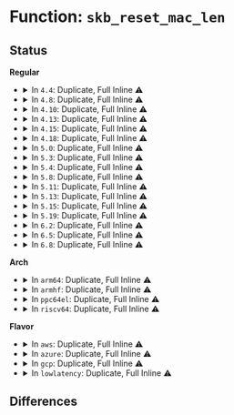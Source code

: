 # Function: <code>skb_reset_mac_len</code>

## Status
<b>Regular</b>
<ul>
<li>
<details>
<summary>In <code>4.4</code>: Duplicate, Full Inline ⚠️</summary>

**Collision:** Static Duplication

**Inline:** Full

**Transformation:** False

**Instances:**

```
In net/core/skbuff.c (ffffffff81709b2f)
Location: include/linux/skbuff.h:1935
Inline: True
Inline callers:
  - net/core/skbuff.c:__skb_vlan_pop
  - net/core/skbuff.c:skb_vlan_untag
  - net/core/skbuff.c:skb_segment
```
```
In net/core/dev.c (ffffffff8171a118)
Location: include/linux/skbuff.h:1935
Inline: True
Inline callers:
  - net/core/dev.c:__netif_receive_skb_core
  - net/core/dev.c:dev_gro_receive
  - net/core/dev.c:__skb_gso_segment
```
```
In net/8021q/vlan_core.c (ffffffff818097f0)
Location: include/linux/skbuff.h:1935
Inline: True
Inline callers:
  - net/8021q/vlan_core.c:vlan_do_receive
```
</details>
</li>
<li>
<details>
<summary>In <code>4.8</code>: Duplicate, Full Inline ⚠️</summary>

**Collision:** Static Duplication

**Inline:** Full

**Transformation:** False

**Instances:**

```
In net/core/skbuff.c (ffffffff81771e8f)
Location: include/linux/skbuff.h:2060
Inline: True
Inline callers:
  - net/core/skbuff.c:__skb_vlan_pop
  - net/core/skbuff.c:skb_vlan_untag
  - net/core/skbuff.c:skb_segment
```
```
In net/core/dev.c (ffffffff81783c19)
Location: include/linux/skbuff.h:2060
Inline: True
Inline callers:
  - net/core/dev.c:dev_gro_receive
  - net/core/dev.c:__netif_receive_skb_core
  - net/core/dev.c:__skb_gso_segment
```
```
In net/8021q/vlan_core.c (ffffffff8187b2f1)
Location: include/linux/skbuff.h:2060
Inline: True
Inline callers:
  - net/8021q/vlan_core.c:vlan_do_receive
```
</details>
</li>
<li>
<details>
<summary>In <code>4.10</code>: Duplicate, Full Inline ⚠️</summary>

**Collision:** Static Duplication

**Inline:** Full

**Transformation:** False

**Instances:**

```
In net/core/skbuff.c (ffffffff8179efa0)
Location: include/linux/skbuff.h:2077
Inline: True
Inline callers:
  - net/core/skbuff.c:__skb_vlan_pop
  - net/core/skbuff.c:skb_vlan_untag
  - net/core/skbuff.c:skb_segment
```
```
In net/core/dev.c (ffffffff817b11b5)
Location: include/linux/skbuff.h:2077
Inline: True
Inline callers:
  - net/core/dev.c:dev_gro_receive
  - net/core/dev.c:__netif_receive_skb_core
  - net/core/dev.c:__skb_gso_segment
```
```
In net/core/filter.c (ffffffff817cbc92)
Location: include/linux/skbuff.h:2077
Inline: True
Inline callers:
  - net/core/filter.c:__bpf_redirect
```
```
In net/8021q/vlan_core.c (ffffffff818afbb1)
Location: include/linux/skbuff.h:2077
Inline: True
Inline callers:
  - net/8021q/vlan_core.c:vlan_do_receive
```
</details>
</li>
<li>
<details>
<summary>In <code>4.13</code>: Duplicate, Full Inline ⚠️</summary>

**Collision:** Static Duplication

**Inline:** Full

**Transformation:** False

**Instances:**

```
In net/core/skbuff.c (ffffffff817bc709)
Location: include/linux/skbuff.h:2116
Inline: True
Inline callers:
  - net/core/skbuff.c:__skb_vlan_pop
  - net/core/skbuff.c:skb_vlan_untag
  - net/core/skbuff.c:skb_segment
```
```
In net/core/dev.c (ffffffff817d1592)
Location: include/linux/skbuff.h:2116
Inline: True
Inline callers:
  - net/core/dev.c:dev_gro_receive
  - net/core/dev.c:__netif_receive_skb_core
  - net/core/dev.c:__skb_gso_segment
```
```
In net/core/filter.c (ffffffff817ea72c)
Location: include/linux/skbuff.h:2116
Inline: True
Inline callers:
  - net/core/filter.c:__bpf_redirect
```
```
In net/8021q/vlan_core.c (ffffffff818d6360)
Location: include/linux/skbuff.h:2116
Inline: True
Inline callers:
  - net/8021q/vlan_core.c:vlan_do_receive
```
</details>
</li>
<li>
<details>
<summary>In <code>4.15</code>: Duplicate, Full Inline ⚠️</summary>

**Collision:** Static Duplication

**Inline:** Full

**Transformation:** False

**Instances:**

```
In net/core/skbuff.c (ffffffff81836dd9)
Location: include/linux/skbuff.h:2203
Inline: True
Inline callers:
  - net/core/skbuff.c:__skb_vlan_pop
  - net/core/skbuff.c:skb_vlan_untag
  - net/core/skbuff.c:skb_segment
```
```
In net/core/dev.c (ffffffff8184b6a6)
Location: include/linux/skbuff.h:2203
Inline: True
Inline callers:
  - net/core/dev.c:dev_gro_receive
  - net/core/dev.c:__netif_receive_skb_core
  - net/core/dev.c:__skb_gso_segment
```
```
In net/core/filter.c (ffffffff81865e5c)
Location: include/linux/skbuff.h:2203
Inline: True
Inline callers:
  - net/core/filter.c:__bpf_redirect
```
```
In net/8021q/vlan_core.c (ffffffff8195befa)
Location: include/linux/skbuff.h:2203
Inline: True
Inline callers:
  - net/8021q/vlan_core.c:vlan_do_receive
```
</details>
</li>
<li>
<details>
<summary>In <code>4.18</code>: Duplicate, Full Inline ⚠️</summary>

**Collision:** Static Duplication

**Inline:** Full

**Transformation:** False

**Instances:**

```
In net/core/skbuff.c (ffffffff81880f1a)
Location: include/linux/skbuff.h:2214
Inline: True
Inline callers:
  - net/core/skbuff.c:__skb_vlan_pop
  - net/core/skbuff.c:skb_vlan_untag
  - net/core/skbuff.c:skb_segment
```
```
In net/core/dev.c (ffffffff818959f5)
Location: include/linux/skbuff.h:2214
Inline: True
Inline callers:
  - net/core/dev.c:dev_gro_receive
  - net/core/dev.c:__netif_receive_skb_core
  - net/core/dev.c:__skb_gso_segment
```
```
In net/core/filter.c (ffffffff818b3eda)
Location: include/linux/skbuff.h:2214
Inline: True
Inline callers:
  - net/core/filter.c:__bpf_redirect
```
```
In net/ipv4/af_inet.c (ffffffff8192adbd)
Location: include/linux/skbuff.h:2214
Inline: True
Inline callers:
  - net/ipv4/af_inet.c:inet_gso_segment
```
```
In net/ipv6/ip6_offload.c (ffffffff819abd7f)
Location: include/linux/skbuff.h:2214
Inline: True
Inline callers:
  - net/ipv6/ip6_offload.c:ipv6_gso_segment
```
```
In net/8021q/vlan_core.c (ffffffff819b5776)
Location: include/linux/skbuff.h:2214
Inline: True
Inline callers:
  - net/8021q/vlan_core.c:vlan_do_receive
```
</details>
</li>
<li>
<details>
<summary>In <code>5.0</code>: Duplicate, Full Inline ⚠️</summary>

**Collision:** Static Duplication

**Inline:** Full

**Transformation:** False

**Instances:**

```
In net/core/skbuff.c (ffffffff818a1db1)
Location: include/linux/skbuff.h:2292
Inline: True
Inline callers:
  - net/core/skbuff.c:__skb_vlan_pop
  - net/core/skbuff.c:skb_vlan_untag
  - net/core/skbuff.c:skb_segment
```
```
In net/core/dev.c (ffffffff818b76d9)
Location: include/linux/skbuff.h:2292
Inline: True
Inline callers:
  - net/core/dev.c:dev_gro_receive
  - net/core/dev.c:__netif_receive_skb_core
  - net/core/dev.c:__skb_gso_segment
```
```
In net/core/filter.c (ffffffff818dc6d8)
Location: include/linux/skbuff.h:2292
Inline: True
Inline callers:
  - net/core/filter.c:__bpf_redirect
```
```
In net/ipv4/af_inet.c (ffffffff8195a53b)
Location: include/linux/skbuff.h:2292
Inline: True
Inline callers:
  - net/ipv4/af_inet.c:inet_gso_segment
```
```
In net/ipv6/ip6_offload.c (ffffffff819e2931)
Location: include/linux/skbuff.h:2292
Inline: True
Inline callers:
  - net/ipv6/ip6_offload.c:ipv6_gso_segment
```
```
In net/8021q/vlan_core.c (ffffffff819eca3b)
Location: include/linux/skbuff.h:2292
Inline: True
Inline callers:
  - net/8021q/vlan_core.c:vlan_do_receive
```
</details>
</li>
<li>
<details>
<summary>In <code>5.3</code>: Duplicate, Full Inline ⚠️</summary>

**Collision:** Static Duplication

**Inline:** Full

**Transformation:** False

**Instances:**

```
In net/core/skbuff.c (ffffffff818ec794)
Location: include/linux/skbuff.h:2380
Inline: True
Inline callers:
  - net/core/skbuff.c:__skb_vlan_pop
  - net/core/skbuff.c:skb_vlan_untag
  - net/core/skbuff.c:skb_segment
```
```
In net/core/dev.c (ffffffff81903517)
Location: include/linux/skbuff.h:2380
Inline: True
Inline callers:
  - net/core/dev.c:dev_gro_receive
  - net/core/dev.c:__netif_receive_skb_core
  - net/core/dev.c:__netif_receive_skb_core
  - net/core/dev.c:__skb_gso_segment
```
```
In net/core/filter.c (ffffffff819297db)
Location: include/linux/skbuff.h:2380
Inline: True
Inline callers:
  - net/core/filter.c:__bpf_redirect
```
```
In net/ipv4/af_inet.c (ffffffff819bf0bf)
Location: include/linux/skbuff.h:2380
Inline: True
Inline callers:
  - net/ipv4/af_inet.c:inet_gso_segment
```
```
In net/xfrm/xfrm_device.c (ffffffff819f83a1)
Location: include/linux/skbuff.h:2380
Inline: True
```
```
In net/ipv6/ip6_offload.c (ffffffff81a515cf)
Location: include/linux/skbuff.h:2380
Inline: True
Inline callers:
  - net/ipv6/ip6_offload.c:ipv6_gso_segment
```
```
In net/8021q/vlan_core.c (ffffffff81a5bbfc)
Location: include/linux/skbuff.h:2380
Inline: True
Inline callers:
  - net/8021q/vlan_core.c:vlan_do_receive
```
</details>
</li>
<li>
<details>
<summary>In <code>5.4</code>: Duplicate, Full Inline ⚠️</summary>

**Collision:** Static Duplication

**Inline:** Full

**Transformation:** False

**Instances:**

```
In net/core/skbuff.c (ffffffff8191e8c4)
Location: include/linux/skbuff.h:2394
Inline: True
Inline callers:
  - net/core/skbuff.c:__skb_vlan_pop
  - net/core/skbuff.c:skb_vlan_untag
  - net/core/skbuff.c:skb_segment
```
```
In net/core/dev.c (ffffffff819362c7)
Location: include/linux/skbuff.h:2394
Inline: True
Inline callers:
  - net/core/dev.c:dev_gro_receive
  - net/core/dev.c:__netif_receive_skb_core
  - net/core/dev.c:__netif_receive_skb_core
  - net/core/dev.c:__skb_gso_segment
```
```
In net/core/filter.c (ffffffff8195be3b)
Location: include/linux/skbuff.h:2394
Inline: True
Inline callers:
  - net/core/filter.c:__bpf_redirect
```
```
In net/ipv4/af_inet.c (ffffffff819f5cff)
Location: include/linux/skbuff.h:2394
Inline: True
Inline callers:
  - net/ipv4/af_inet.c:inet_gso_segment
```
```
In net/xfrm/xfrm_device.c (ffffffff81a2f001)
Location: include/linux/skbuff.h:2394
Inline: True
```
```
In net/ipv6/ip6_offload.c (ffffffff81a881ef)
Location: include/linux/skbuff.h:2394
Inline: True
Inline callers:
  - net/ipv6/ip6_offload.c:ipv6_gso_segment
```
```
In net/8021q/vlan_core.c (ffffffff81a927eb)
Location: include/linux/skbuff.h:2394
Inline: True
Inline callers:
  - net/8021q/vlan_core.c:vlan_do_receive
```
</details>
</li>
<li>
<details>
<summary>In <code>5.8</code>: Duplicate, Full Inline ⚠️</summary>

**Collision:** Static Duplication

**Inline:** Full

**Transformation:** False

**Instances:**

```
In net/core/skbuff.c (ffffffff819f0666)
Location: include/linux/skbuff.h:2417
Inline: True
Inline callers:
  - net/core/skbuff.c:skb_mpls_push
  - net/core/skbuff.c:__skb_vlan_pop
  - net/core/skbuff.c:skb_vlan_untag
  - net/core/skbuff.c:skb_segment
```
```
In net/core/dev.c (ffffffff81a0aee8)
Location: include/linux/skbuff.h:2417
Inline: True
Inline callers:
  - net/core/dev.c:dev_gro_receive
  - net/core/dev.c:__netif_receive_skb_core
  - net/core/dev.c:__netif_receive_skb_core
  - net/core/dev.c:__skb_gso_segment
```
```
In net/core/filter.c (ffffffff81a30eac)
Location: include/linux/skbuff.h:2417
Inline: True
Inline callers:
  - net/core/filter.c:__bpf_redirect_no_mac
```
```
In net/ipv4/af_inet.c (ffffffff81ae41ef)
Location: include/linux/skbuff.h:2417
Inline: True
Inline callers:
  - net/ipv4/af_inet.c:inet_gso_segment
```
```
In net/xfrm/xfrm_device.c (ffffffff81b21ba5)
Location: include/linux/skbuff.h:2417
Inline: True
Inline callers:
  - net/xfrm/xfrm_device.c:__xfrm_mode_beet_prep
  - net/xfrm/xfrm_device.c:__xfrm_mode_tunnel_prep
```
```
In net/ipv6/ip6_offload.c (ffffffff81b836bf)
Location: include/linux/skbuff.h:2417
Inline: True
Inline callers:
  - net/ipv6/ip6_offload.c:ipv6_gso_segment
```
```
In net/8021q/vlan_core.c (ffffffff81b8dc9e)
Location: include/linux/skbuff.h:2417
Inline: True
Inline callers:
  - net/8021q/vlan_core.c:vlan_do_receive
```
</details>
</li>
<li>
<details>
<summary>In <code>5.11</code>: Duplicate, Full Inline ⚠️</summary>

**Collision:** Static Duplication

**Inline:** Full

**Transformation:** False

**Instances:**

```
In net/core/skbuff.c (ffffffff819f03ab)
Location: include/linux/skbuff.h:2438
Inline: True
Inline callers:
  - net/core/skbuff.c:skb_mpls_push
  - net/core/skbuff.c:skb_eth_pop
  - net/core/skbuff.c:__skb_vlan_pop
  - net/core/skbuff.c:skb_vlan_untag
  - net/core/skbuff.c:skb_segment
```
```
In net/core/dev.c (ffffffff81a0c131)
Location: include/linux/skbuff.h:2438
Inline: True
Inline callers:
  - net/core/dev.c:dev_gro_receive
  - net/core/dev.c:__netif_receive_skb_core
  - net/core/dev.c:__netif_receive_skb_core
  - net/core/dev.c:__skb_gso_segment
```
```
In net/core/filter.c (ffffffff81a3333c)
Location: include/linux/skbuff.h:2438
Inline: True
Inline callers:
  - net/core/filter.c:__bpf_redirect_no_mac
```
```
In net/ipv4/af_inet.c (ffffffff81af111f)
Location: include/linux/skbuff.h:2438
Inline: True
Inline callers:
  - net/ipv4/af_inet.c:inet_gso_segment
```
```
In net/xfrm/xfrm_device.c (ffffffff81b30575)
Location: include/linux/skbuff.h:2438
Inline: True
Inline callers:
  - net/xfrm/xfrm_device.c:__xfrm_mode_beet_prep
  - net/xfrm/xfrm_device.c:__xfrm_mode_tunnel_prep
```
```
In net/ipv6/ip6_offload.c (ffffffff81b92d7f)
Location: include/linux/skbuff.h:2438
Inline: True
Inline callers:
  - net/ipv6/ip6_offload.c:ipv6_gso_segment
```
```
In net/8021q/vlan_core.c (ffffffff81b9d96d)
Location: include/linux/skbuff.h:2438
Inline: True
Inline callers:
  - net/8021q/vlan_core.c:vlan_do_receive
```
</details>
</li>
<li>
<details>
<summary>In <code>5.13</code>: Duplicate, Full Inline ⚠️</summary>

**Collision:** Static Duplication

**Inline:** Full

**Transformation:** False

**Instances:**

```
In net/core/skbuff.c (ffffffff819d4ced)
Location: include/linux/skbuff.h:2454
Inline: True
Inline callers:
  - net/core/skbuff.c:skb_mpls_push
  - net/core/skbuff.c:skb_eth_pop
  - net/core/skbuff.c:__skb_vlan_pop
  - net/core/skbuff.c:skb_vlan_untag
  - net/core/skbuff.c:skb_segment
```
```
In net/core/dev.c (ffffffff819f22e4)
Location: include/linux/skbuff.h:2454
Inline: True
Inline callers:
  - net/core/dev.c:dev_gro_receive
  - net/core/dev.c:__skb_gso_segment
```
```
In net/core/filter.c (ffffffff81a15cd3)
Location: include/linux/skbuff.h:2454
Inline: True
Inline callers:
  - net/core/filter.c:sk_skb_change_head
  - net/core/filter.c:bpf_skb_change_head
  - net/core/filter.c:__bpf_redirect_no_mac
```
```
In net/ipv4/af_inet.c (ffffffff81adc8df)
Location: include/linux/skbuff.h:2454
Inline: True
Inline callers:
  - net/ipv4/af_inet.c:inet_gso_segment
```
```
In net/xfrm/xfrm_device.c (ffffffff81b1e3e9)
Location: include/linux/skbuff.h:2454
Inline: True
Inline callers:
  - net/xfrm/xfrm_device.c:__xfrm_mode_beet_prep
  - net/xfrm/xfrm_device.c:__xfrm_mode_tunnel_prep
```
```
In net/ipv6/ip6_offload.c (ffffffff81b81ed0)
Location: include/linux/skbuff.h:2454
Inline: True
Inline callers:
  - net/ipv6/ip6_offload.c:ipv6_gso_segment
```
```
In net/8021q/vlan_core.c (ffffffff81b8ca96)
Location: include/linux/skbuff.h:2454
Inline: True
Inline callers:
  - net/8021q/vlan_core.c:vlan_do_receive
```
</details>
</li>
<li>
<details>
<summary>In <code>5.15</code>: Duplicate, Full Inline ⚠️</summary>

**Collision:** Static Duplication

**Inline:** Full

**Transformation:** False

**Instances:**

```
In net/core/skbuff.c (ffffffff81a84a7d)
Location: include/linux/skbuff.h:2483
Inline: True
Inline callers:
  - net/core/skbuff.c:skb_mpls_push
  - net/core/skbuff.c:skb_eth_pop
  - net/core/skbuff.c:__skb_vlan_pop
  - net/core/skbuff.c:skb_vlan_untag
  - net/core/skbuff.c:skb_segment
```
```
In net/core/dev.c (ffffffff81aa41b4)
Location: include/linux/skbuff.h:2483
Inline: True
Inline callers:
  - net/core/dev.c:dev_gro_receive
  - net/core/dev.c:__skb_gso_segment
```
```
In net/core/filter.c (ffffffff81ac6f03)
Location: include/linux/skbuff.h:2483
Inline: True
Inline callers:
  - net/core/filter.c:sk_skb_change_head
  - net/core/filter.c:bpf_skb_change_head
  - net/core/filter.c:__bpf_redirect_no_mac
```
```
In net/ipv4/af_inet.c (ffffffff81b9bcb9)
Location: include/linux/skbuff.h:2483
Inline: True
Inline callers:
  - net/ipv4/af_inet.c:inet_gso_segment
```
```
In net/xfrm/xfrm_device.c (ffffffff81be2ed9)
Location: include/linux/skbuff.h:2483
Inline: True
Inline callers:
  - net/xfrm/xfrm_device.c:__xfrm_mode_beet_prep
  - net/xfrm/xfrm_device.c:__xfrm_mode_tunnel_prep
```
```
In net/ipv6/ip6_offload.c (ffffffff81c4df50)
Location: include/linux/skbuff.h:2483
Inline: True
Inline callers:
  - net/ipv6/ip6_offload.c:ipv6_gso_segment
```
```
In net/8021q/vlan_core.c (ffffffff81c58e56)
Location: include/linux/skbuff.h:2483
Inline: True
Inline callers:
  - net/8021q/vlan_core.c:vlan_do_receive
```
</details>
</li>
<li>
<details>
<summary>In <code>5.19</code>: Duplicate, Full Inline ⚠️</summary>

**Collision:** Static Duplication

**Inline:** Full

**Transformation:** False

**Instances:**

```
In net/core/skbuff.c (ffffffff81bfaa88)
Location: include/linux/skbuff.h:2851
Inline: True
Inline callers:
  - net/core/skbuff.c:skb_mpls_push
  - net/core/skbuff.c:skb_eth_pop
  - net/core/skbuff.c:__skb_vlan_pop
  - net/core/skbuff.c:skb_vlan_untag
  - net/core/skbuff.c:skb_segment
```
```
In net/core/dev.c (ffffffff81c12110)
Location: include/linux/skbuff.h:2851
Inline: True
Inline callers:
  - net/core/dev.c:__skb_gso_segment
```
```
In net/core/filter.c (ffffffff81c43b45)
Location: include/linux/skbuff.h:2851
Inline: True
Inline callers:
  - net/core/filter.c:sk_skb_change_head
  - net/core/filter.c:bpf_skb_change_head
  - net/core/filter.c:__bpf_redirect_no_mac
```
```
In net/core/gro.c (ffffffff81c5418b)
Location: include/linux/skbuff.h:2851
Inline: True
Inline callers:
  - net/core/gro.c:dev_gro_receive
```
```
In net/ipv4/af_inet.c (ffffffff81d2da83)
Location: include/linux/skbuff.h:2851
Inline: True
Inline callers:
  - net/ipv4/af_inet.c:inet_gso_segment
```
```
In net/xfrm/xfrm_device.c (ffffffff81d7a089)
Location: include/linux/skbuff.h:2851
Inline: True
Inline callers:
  - net/xfrm/xfrm_device.c:__xfrm_mode_beet_prep
  - net/xfrm/xfrm_device.c:__xfrm_mode_tunnel_prep
```
```
In net/ipv6/ip6_offload.c (ffffffff81dee659)
Location: include/linux/skbuff.h:2851
Inline: True
Inline callers:
  - net/ipv6/ip6_offload.c:ipv6_gso_segment
```
```
In net/8021q/vlan_core.c (ffffffff81dfa4ca)
Location: include/linux/skbuff.h:2851
Inline: True
Inline callers:
  - net/8021q/vlan_core.c:vlan_do_receive
```
</details>
</li>
<li>
<details>
<summary>In <code>6.2</code>: Duplicate, Full Inline ⚠️</summary>

**Collision:** Static Duplication

**Inline:** Full

**Transformation:** False

**Instances:**

```
In net/core/skbuff.c (ffffffff81da9918)
Location: include/linux/skbuff.h:2743
Inline: True
Inline callers:
  - net/core/skbuff.c:skb_mpls_push
  - net/core/skbuff.c:skb_eth_pop
  - net/core/skbuff.c:__skb_vlan_pop
  - net/core/skbuff.c:skb_vlan_untag
  - net/core/skbuff.c:skb_segment
```
```
In net/core/dev.c (ffffffff81dc24e0)
Location: include/linux/skbuff.h:2743
Inline: True
Inline callers:
  - net/core/dev.c:__skb_gso_segment
```
```
In net/core/filter.c (ffffffff81df80f5)
Location: include/linux/skbuff.h:2743
Inline: True
Inline callers:
  - net/core/filter.c:sk_skb_change_head
  - net/core/filter.c:bpf_skb_change_head
  - net/core/filter.c:__bpf_redirect_no_mac
```
```
In net/core/gro.c (ffffffff81e09913)
Location: include/linux/skbuff.h:2743
Inline: True
Inline callers:
  - net/core/gro.c:dev_gro_receive
```
```
In net/ipv4/af_inet.c (ffffffff81ef5983)
Location: include/linux/skbuff.h:2743
Inline: True
Inline callers:
  - net/ipv4/af_inet.c:inet_gso_segment
```
```
In net/xfrm/xfrm_device.c (ffffffff81f46ed9)
Location: include/linux/skbuff.h:2743
Inline: True
Inline callers:
  - net/xfrm/xfrm_device.c:__xfrm_mode_beet_prep
  - net/xfrm/xfrm_device.c:__xfrm_mode_tunnel_prep
```
```
In net/ipv6/ip6_offload.c (ffffffff81fc2279)
Location: include/linux/skbuff.h:2743
Inline: True
Inline callers:
  - net/ipv6/ip6_offload.c:ipv6_gso_segment
```
```
In net/8021q/vlan_core.c (ffffffff81fcebeb)
Location: include/linux/skbuff.h:2743
Inline: True
Inline callers:
  - net/8021q/vlan_core.c:vlan_do_receive
```
</details>
</li>
<li>
<details>
<summary>In <code>6.5</code>: Duplicate, Full Inline ⚠️</summary>

**Collision:** Static Duplication

**Inline:** Full

**Transformation:** False

**Instances:**

```
In net/core/skbuff.c (ffffffff81e18418)
Location: include/linux/skbuff.h:2797
Inline: True
Inline callers:
  - net/core/skbuff.c:skb_mpls_push
  - net/core/skbuff.c:skb_eth_pop
  - net/core/skbuff.c:__skb_vlan_pop
  - net/core/skbuff.c:skb_vlan_untag
  - net/core/skbuff.c:skb_segment
```
```
In net/core/dev.c (ffffffff81e3c233)
Location: include/linux/skbuff.h:2797
Inline: True
```
```
In net/core/filter.c (ffffffff81e6a705)
Location: include/linux/skbuff.h:2797
Inline: True
Inline callers:
  - net/core/filter.c:sk_skb_change_head
  - net/core/filter.c:bpf_skb_change_head
  - net/core/filter.c:__bpf_redirect_no_mac
```
```
In net/core/gro.c (ffffffff81e7c0ea)
Location: include/linux/skbuff.h:2797
Inline: True
Inline callers:
  - net/core/gro.c:dev_gro_receive
```
```
In net/core/gso.c (ffffffff81e7d760)
Location: include/linux/skbuff.h:2797
Inline: True
Inline callers:
  - net/core/gso.c:__skb_gso_segment
```
```
In net/ipv4/af_inet.c (ffffffff81f55336)
Location: include/linux/skbuff.h:2797
Inline: True
Inline callers:
  - net/ipv4/af_inet.c:inet_gso_segment
```
```
In net/xfrm/xfrm_device.c (ffffffff81fa68d6)
Location: include/linux/skbuff.h:2797
Inline: True
Inline callers:
  - net/xfrm/xfrm_device.c:__xfrm_mode_beet_prep
  - net/xfrm/xfrm_device.c:__xfrm_mode_tunnel_prep
```
```
In net/ipv6/ip6_offload.c (ffffffff820231f9)
Location: include/linux/skbuff.h:2797
Inline: True
Inline callers:
  - net/ipv6/ip6_offload.c:ipv6_gso_segment
```
```
In net/8021q/vlan_core.c (ffffffff8204a5b4)
Location: include/linux/skbuff.h:2797
Inline: True
Inline callers:
  - net/8021q/vlan_core.c:vlan_do_receive
```
</details>
</li>
<li>
<details>
<summary>In <code>6.8</code>: Duplicate, Full Inline ⚠️</summary>

**Collision:** Static Duplication

**Inline:** Full

**Transformation:** False

**Instances:**

```
In net/core/skbuff.c (ffffffff81ed58b8)
Location: include/linux/skbuff.h:2804
Inline: True
Inline callers:
  - net/core/skbuff.c:skb_mpls_push
  - net/core/skbuff.c:skb_eth_pop
  - net/core/skbuff.c:__skb_vlan_pop
  - net/core/skbuff.c:skb_vlan_untag
  - net/core/skbuff.c:skb_segment
```
```
In net/core/dev.c (ffffffff81efa74f)
Location: include/linux/skbuff.h:2804
Inline: True
```
```
In net/core/filter.c (ffffffff81f29695)
Location: include/linux/skbuff.h:2804
Inline: True
Inline callers:
  - net/core/filter.c:sk_skb_change_head
  - net/core/filter.c:bpf_skb_change_head
  - net/core/filter.c:__bpf_redirect_no_mac
```
```
In net/core/gro.c (ffffffff81f3c43a)
Location: include/linux/skbuff.h:2804
Inline: True
Inline callers:
  - net/core/gro.c:dev_gro_receive
```
```
In net/core/gso.c (ffffffff81f3e6dd)
Location: include/linux/skbuff.h:2804
Inline: True
Inline callers:
  - net/core/gso.c:__skb_gso_segment
```
```
In net/ipv4/af_inet.c (ffffffff8201b5a6)
Location: include/linux/skbuff.h:2804
Inline: True
Inline callers:
  - net/ipv4/af_inet.c:inet_gso_segment
```
```
In net/xfrm/xfrm_device.c (ffffffff82073bc6)
Location: include/linux/skbuff.h:2804
Inline: True
Inline callers:
  - net/xfrm/xfrm_device.c:__xfrm_mode_beet_prep
  - net/xfrm/xfrm_device.c:__xfrm_mode_tunnel_prep
```
```
In net/ipv6/ip6_offload.c (ffffffff820f2244)
Location: include/linux/skbuff.h:2804
Inline: True
Inline callers:
  - net/ipv6/ip6_offload.c:ipv6_gso_segment
```
```
In net/8021q/vlan_core.c (ffffffff8211ca20)
Location: include/linux/skbuff.h:2804
Inline: True
Inline callers:
  - net/8021q/vlan_core.c:vlan_do_receive
```
</details>
</li>
</ul>
<b>Arch</b>
<ul>
<li>
<details>
<summary>In <code>arm64</code>: Duplicate, Full Inline ⚠️</summary>

**Collision:** Static Duplication

**Inline:** Full

**Transformation:** False

**Instances:**

```
In net/core/skbuff.c (ffff800010bb908c)
Location: include/linux/skbuff.h:2394
Inline: True
Inline callers:
  - net/core/skbuff.c:__skb_vlan_pop
  - net/core/skbuff.c:skb_vlan_untag
  - net/core/skbuff.c:skb_segment
```
```
In net/core/dev.c (ffff800010bd4938)
Location: include/linux/skbuff.h:2394
Inline: True
Inline callers:
  - net/core/dev.c:dev_gro_receive
  - net/core/dev.c:__netif_receive_skb_core
  - net/core/dev.c:__netif_receive_skb_core
  - net/core/dev.c:__skb_gso_segment
```
```
In net/core/filter.c (ffff800010c013a8)
Location: include/linux/skbuff.h:2394
Inline: True
Inline callers:
  - net/core/filter.c:__bpf_redirect
```
```
In net/ipv4/af_inet.c (ffff800010cab938)
Location: include/linux/skbuff.h:2394
Inline: True
Inline callers:
  - net/ipv4/af_inet.c:inet_gso_segment
```
```
In net/xfrm/xfrm_device.c (ffff800010cedd54)
Location: include/linux/skbuff.h:2394
Inline: True
```
```
In net/ipv6/ip6_offload.c (ffff800010d54d70)
Location: include/linux/skbuff.h:2394
Inline: True
Inline callers:
  - net/ipv6/ip6_offload.c:ipv6_gso_segment
```
```
In net/8021q/vlan_core.c (ffff800010d60560)
Location: include/linux/skbuff.h:2394
Inline: True
Inline callers:
  - net/8021q/vlan_core.c:vlan_do_receive
```
</details>
</li>
<li>
<details>
<summary>In <code>armhf</code>: Duplicate, Full Inline ⚠️</summary>

**Collision:** Static Duplication

**Inline:** Full

**Transformation:** False

**Instances:**

```
In net/core/skbuff.c (c0cd5b48)
Location: include/linux/skbuff.h:2394
Inline: True
Inline callers:
  - net/core/skbuff.c:__skb_vlan_pop
  - net/core/skbuff.c:skb_vlan_untag
  - net/core/skbuff.c:skb_segment
```
```
In net/core/dev.c (c0ceef04)
Location: include/linux/skbuff.h:2394
Inline: True
Inline callers:
  - net/core/dev.c:dev_gro_receive
  - net/core/dev.c:__netif_receive_skb_core
  - net/core/dev.c:__netif_receive_skb_core
  - net/core/dev.c:__skb_gso_segment
```
```
In net/core/filter.c (c0d184b8)
Location: include/linux/skbuff.h:2394
Inline: True
Inline callers:
  - net/core/filter.c:__bpf_redirect
```
```
In net/ipv4/af_inet.c (c0db8834)
Location: include/linux/skbuff.h:2394
Inline: True
Inline callers:
  - net/ipv4/af_inet.c:inet_gso_segment
```
```
In net/xfrm/xfrm_device.c (c0df5f94)
Location: include/linux/skbuff.h:2394
Inline: True
Inline callers:
  - net/xfrm/xfrm_device.c:__xfrm_mode_tunnel_prep
```
```
In net/ipv6/ip6_offload.c (c0e55380)
Location: include/linux/skbuff.h:2394
Inline: True
Inline callers:
  - net/ipv6/ip6_offload.c:ipv6_gso_segment
```
```
In net/8021q/vlan_core.c (c0e60020)
Location: include/linux/skbuff.h:2394
Inline: True
Inline callers:
  - net/8021q/vlan_core.c:vlan_do_receive
```
</details>
</li>
<li>
<details>
<summary>In <code>ppc64el</code>: Duplicate, Full Inline ⚠️</summary>

**Collision:** Static Duplication

**Inline:** Full

**Transformation:** False

**Instances:**

```
In net/core/skbuff.c (c000000000c91564)
Location: include/linux/skbuff.h:2394
Inline: True
Inline callers:
  - net/core/skbuff.c:__skb_vlan_pop
  - net/core/skbuff.c:skb_vlan_untag
  - net/core/skbuff.c:skb_segment
```
```
In net/core/dev.c (c000000000cb3a50)
Location: include/linux/skbuff.h:2394
Inline: True
Inline callers:
  - net/core/dev.c:dev_gro_receive
  - net/core/dev.c:__netif_receive_skb_core
  - net/core/dev.c:__netif_receive_skb_core
  - net/core/dev.c:__skb_gso_segment
```
```
In net/core/filter.c (c000000000ce8dd4)
Location: include/linux/skbuff.h:2394
Inline: True
Inline callers:
  - net/core/filter.c:__bpf_redirect
```
```
In net/ipv4/af_inet.c (c000000000dc231c)
Location: include/linux/skbuff.h:2394
Inline: True
Inline callers:
  - net/ipv4/af_inet.c:inet_gso_segment
```
```
In net/xfrm/xfrm_device.c (c000000000e1294c)
Location: include/linux/skbuff.h:2394
Inline: True
Inline callers:
  - net/xfrm/xfrm_device.c:__xfrm_mode_tunnel_prep
```
```
In net/ipv6/ip6_offload.c (c000000000e8d9a8)
Location: include/linux/skbuff.h:2394
Inline: True
Inline callers:
  - net/ipv6/ip6_offload.c:ipv6_gso_segment
```
```
In net/8021q/vlan_core.c (c000000000e9b554)
Location: include/linux/skbuff.h:2394
Inline: True
Inline callers:
  - net/8021q/vlan_core.c:vlan_do_receive
```
</details>
</li>
<li>
<details>
<summary>In <code>riscv64</code>: Duplicate, Full Inline ⚠️</summary>

**Collision:** Static Duplication

**Inline:** Full

**Transformation:** False

**Instances:**

```
In net/core/skbuff.c (ffffffe000748686)
Location: include/linux/skbuff.h:2394
Inline: True
Inline callers:
  - net/core/skbuff.c:__skb_vlan_pop
  - net/core/skbuff.c:skb_vlan_untag
  - net/core/skbuff.c:skb_segment
```
```
In net/core/dev.c (ffffffe00075e708)
Location: include/linux/skbuff.h:2394
Inline: True
Inline callers:
  - net/core/dev.c:dev_gro_receive
  - net/core/dev.c:__netif_receive_skb_core
  - net/core/dev.c:__netif_receive_skb_core
  - net/core/dev.c:__skb_gso_segment
```
```
In net/core/filter.c (ffffffe00077fe5a)
Location: include/linux/skbuff.h:2394
Inline: True
Inline callers:
  - net/core/filter.c:__bpf_redirect
```
```
In net/ipv4/af_inet.c (ffffffe0008065a6)
Location: include/linux/skbuff.h:2394
Inline: True
Inline callers:
  - net/ipv4/af_inet.c:inet_gso_segment
```
```
In net/xfrm/xfrm_device.c (ffffffe00083b3a0)
Location: include/linux/skbuff.h:2394
Inline: True
Inline callers:
  - net/xfrm/xfrm_device.c:__xfrm_mode_tunnel_prep
```
```
In net/ipv6/ip6_offload.c (ffffffe00088c664)
Location: include/linux/skbuff.h:2394
Inline: True
Inline callers:
  - net/ipv6/ip6_offload.c:ipv6_gso_segment
```
```
In net/8021q/vlan_core.c (ffffffe000895968)
Location: include/linux/skbuff.h:2394
Inline: True
Inline callers:
  - net/8021q/vlan_core.c:vlan_do_receive
```
</details>
</li>
</ul>
<b>Flavor</b>
<ul>
<li>
<details>
<summary>In <code>aws</code>: Duplicate, Full Inline ⚠️</summary>

**Collision:** Static Duplication

**Inline:** Full

**Transformation:** False

**Instances:**

```
In net/core/skbuff.c (ffffffff818be8c4)
Location: include/linux/skbuff.h:2394
Inline: True
Inline callers:
  - net/core/skbuff.c:__skb_vlan_pop
  - net/core/skbuff.c:skb_vlan_untag
  - net/core/skbuff.c:skb_segment
```
```
In net/core/dev.c (ffffffff818d6297)
Location: include/linux/skbuff.h:2394
Inline: True
Inline callers:
  - net/core/dev.c:dev_gro_receive
  - net/core/dev.c:__netif_receive_skb_core
  - net/core/dev.c:__netif_receive_skb_core
  - net/core/dev.c:__skb_gso_segment
```
```
In net/core/filter.c (ffffffff818fbe0b)
Location: include/linux/skbuff.h:2394
Inline: True
Inline callers:
  - net/core/filter.c:__bpf_redirect
```
```
In net/ipv4/af_inet.c (ffffffff81995a9f)
Location: include/linux/skbuff.h:2394
Inline: True
Inline callers:
  - net/ipv4/af_inet.c:inet_gso_segment
```
```
In net/xfrm/xfrm_device.c (ffffffff819ce691)
Location: include/linux/skbuff.h:2394
Inline: True
```
```
In net/ipv6/ip6_offload.c (ffffffff81a2787f)
Location: include/linux/skbuff.h:2394
Inline: True
Inline callers:
  - net/ipv6/ip6_offload.c:ipv6_gso_segment
```
```
In net/8021q/vlan_core.c (ffffffff81a31e7b)
Location: include/linux/skbuff.h:2394
Inline: True
Inline callers:
  - net/8021q/vlan_core.c:vlan_do_receive
```
</details>
</li>
<li>
<details>
<summary>In <code>azure</code>: Duplicate, Full Inline ⚠️</summary>

**Collision:** Static Duplication

**Inline:** Full

**Transformation:** False

**Instances:**

```
In net/core/skbuff.c (ffffffff81878804)
Location: include/linux/skbuff.h:2394
Inline: True
Inline callers:
  - net/core/skbuff.c:__skb_vlan_pop
  - net/core/skbuff.c:skb_vlan_untag
  - net/core/skbuff.c:skb_segment
```
```
In net/core/dev.c (ffffffff818900d7)
Location: include/linux/skbuff.h:2394
Inline: True
Inline callers:
  - net/core/dev.c:dev_gro_receive
  - net/core/dev.c:__netif_receive_skb_core
  - net/core/dev.c:__netif_receive_skb_core
  - net/core/dev.c:__skb_gso_segment
```
```
In net/core/filter.c (ffffffff818b5c3b)
Location: include/linux/skbuff.h:2394
Inline: True
Inline callers:
  - net/core/filter.c:__bpf_redirect
```
```
In net/ipv4/af_inet.c (ffffffff8194f55f)
Location: include/linux/skbuff.h:2394
Inline: True
Inline callers:
  - net/ipv4/af_inet.c:inet_gso_segment
```
```
In net/xfrm/xfrm_device.c (ffffffff8198b471)
Location: include/linux/skbuff.h:2394
Inline: True
```
```
In net/ipv6/ip6_offload.c (ffffffff819e463f)
Location: include/linux/skbuff.h:2394
Inline: True
Inline callers:
  - net/ipv6/ip6_offload.c:ipv6_gso_segment
```
```
In net/8021q/vlan_core.c (ffffffff819ef06b)
Location: include/linux/skbuff.h:2394
Inline: True
Inline callers:
  - net/8021q/vlan_core.c:vlan_do_receive
```
</details>
</li>
<li>
<details>
<summary>In <code>gcp</code>: Duplicate, Full Inline ⚠️</summary>

**Collision:** Static Duplication

**Inline:** Full

**Transformation:** False

**Instances:**

```
In net/core/skbuff.c (ffffffff8190f8c4)
Location: include/linux/skbuff.h:2394
Inline: True
Inline callers:
  - net/core/skbuff.c:__skb_vlan_pop
  - net/core/skbuff.c:skb_vlan_untag
  - net/core/skbuff.c:skb_segment
```
```
In net/core/dev.c (ffffffff819272c7)
Location: include/linux/skbuff.h:2394
Inline: True
Inline callers:
  - net/core/dev.c:dev_gro_receive
  - net/core/dev.c:__netif_receive_skb_core
  - net/core/dev.c:__netif_receive_skb_core
  - net/core/dev.c:__skb_gso_segment
```
```
In net/core/filter.c (ffffffff8194ce3b)
Location: include/linux/skbuff.h:2394
Inline: True
Inline callers:
  - net/core/filter.c:__bpf_redirect
```
```
In net/ipv4/af_inet.c (ffffffff81a0033f)
Location: include/linux/skbuff.h:2394
Inline: True
Inline callers:
  - net/ipv4/af_inet.c:inet_gso_segment
```
```
In net/xfrm/xfrm_device.c (ffffffff81a39111)
Location: include/linux/skbuff.h:2394
Inline: True
```
```
In net/ipv6/ip6_offload.c (ffffffff81a9342f)
Location: include/linux/skbuff.h:2394
Inline: True
Inline callers:
  - net/ipv6/ip6_offload.c:ipv6_gso_segment
```
```
In net/8021q/vlan_core.c (ffffffff81a9da2b)
Location: include/linux/skbuff.h:2394
Inline: True
Inline callers:
  - net/8021q/vlan_core.c:vlan_do_receive
```
</details>
</li>
<li>
<details>
<summary>In <code>lowlatency</code>: Duplicate, Full Inline ⚠️</summary>

**Collision:** Static Duplication

**Inline:** Full

**Transformation:** False

**Instances:**

```
In net/core/skbuff.c (ffffffff819309f4)
Location: include/linux/skbuff.h:2394
Inline: True
Inline callers:
  - net/core/skbuff.c:__skb_vlan_pop
  - net/core/skbuff.c:skb_vlan_untag
  - net/core/skbuff.c:skb_segment
```
```
In net/core/dev.c (ffffffff81948930)
Location: include/linux/skbuff.h:2394
Inline: True
Inline callers:
  - net/core/dev.c:dev_gro_receive
  - net/core/dev.c:__netif_receive_skb_core
  - net/core/dev.c:__netif_receive_skb_core
  - net/core/dev.c:__skb_gso_segment
```
```
In net/core/filter.c (ffffffff8196e7fb)
Location: include/linux/skbuff.h:2394
Inline: True
Inline callers:
  - net/core/filter.c:__bpf_redirect
```
```
In net/ipv4/af_inet.c (ffffffff81a0a38f)
Location: include/linux/skbuff.h:2394
Inline: True
Inline callers:
  - net/ipv4/af_inet.c:inet_gso_segment
```
```
In net/xfrm/xfrm_device.c (ffffffff81a44b41)
Location: include/linux/skbuff.h:2394
Inline: True
```
```
In net/ipv6/ip6_offload.c (ffffffff81a9f57f)
Location: include/linux/skbuff.h:2394
Inline: True
Inline callers:
  - net/ipv6/ip6_offload.c:ipv6_gso_segment
```
```
In net/8021q/vlan_core.c (ffffffff81aa9c2b)
Location: include/linux/skbuff.h:2394
Inline: True
Inline callers:
  - net/8021q/vlan_core.c:vlan_do_receive
```
</details>
</li>
</ul>

## Differences
